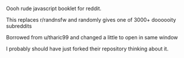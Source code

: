 Oooh rude javascript booklet for reddit. 

This replaces r/randnsfw and randomly gives one of 3000+ doooooity subreddits

Borrowed from u/tharic99 and changed a little to open in same window

I probably should have just forked their repository thinking about it.
